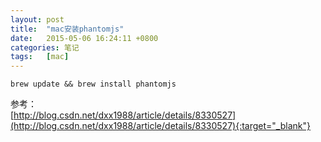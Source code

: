 ```yaml
---
layout: post
title:  "mac安装phantomjs"
date:   2015-05-06 16:24:11 +0800
categories: 笔记
tags:   [mac]
---
```


`brew update && brew install phantomjs`

参考：          
[http://blog.csdn.net/dxx1988/article/details/8330527](http://blog.csdn.net/dxx1988/article/details/8330527){:target="_blank"}